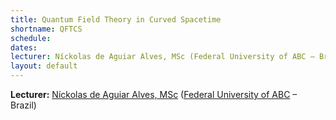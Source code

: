 ```yaml
---
title: Quantum Field Theory in Curved Spacetime
shortname: QFTCS
schedule: 
dates: 
lecturer: Níckolas de Aguiar Alves, MSc (Federal University of ABC – Brazil)
layout: default
---
```


**Lecturer:** [Níckolas de Aguiar Alves, MSc](https://alves-nickolas.github.io/) ([Federal University of ABC](https://fisica.ufabc.edu.br/en/) – Brazil)
